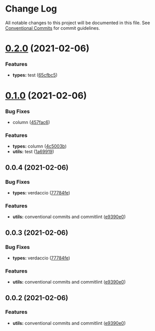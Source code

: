 # Change Log

All notable changes to this project will be documented in this file.
See [Conventional Commits](https://conventionalcommits.org) for commit guidelines.

# [0.2.0](https://github.com/mike-north/js-ts-monorepos/compare/v0.1.0...v0.2.0) (2021-02-06)


### Features

* **types:** test ([65cfbc5](https://github.com/mike-north/js-ts-monorepos/commit/65cfbc5c8c35709955dfc1bcd1ddfbf8b3015f76))





# [0.1.0](https://github.com/mike-north/js-ts-monorepos/compare/v0.0.4...v0.1.0) (2021-02-06)


### Bug Fixes

* column ([457fac6](https://github.com/mike-north/js-ts-monorepos/commit/457fac6201c0b787f2ee88a014b9510732b19699))


### Features

* **types:** column ([4c5003b](https://github.com/mike-north/js-ts-monorepos/commit/4c5003ba9f05c67ab7b8961975b1c1e974f3d217))
* **utils:** test ([1a69919](https://github.com/mike-north/js-ts-monorepos/commit/1a699190b5a721120a541883406cf87448ca2ffa))





## 0.0.4 (2021-02-06)


### Bug Fixes

* **types:** verdaccio ([77784fe](https://github.com/mike-north/js-ts-monorepos/commit/77784fefbe96f17b6d17b0eb4c8bb846b9ca809d))


### Features

* **utils:** conventional commits and commitlint ([e9390e0](https://github.com/mike-north/js-ts-monorepos/commit/e9390e083762651997a8beb908ad35717f6e6559))





## 0.0.3 (2021-02-06)


### Bug Fixes

* **types:** verdaccio ([77784fe](https://github.com/mike-north/js-ts-monorepos/commit/77784fefbe96f17b6d17b0eb4c8bb846b9ca809d))


### Features

* **utils:** conventional commits and commitlint ([e9390e0](https://github.com/mike-north/js-ts-monorepos/commit/e9390e083762651997a8beb908ad35717f6e6559))





## 0.0.2 (2021-02-06)


### Features

* **utils:** conventional commits and commitlint ([e9390e0](https://github.com/mike-north/js-ts-monorepos/commit/e9390e083762651997a8beb908ad35717f6e6559))
